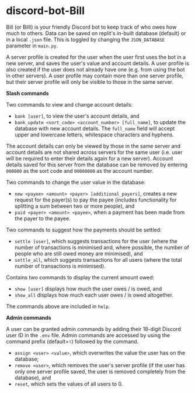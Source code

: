 # discord-bot-Bill

Bill (or Billl) is your friendly Discord bot to keep track of who owes how much to others. Data can be saved on replit's in-built database (default) or in a local `.json` file. This is toggled by changing the `JSON_DATABASE` parameter in `main.py`.

A server profile is created for the user when the user first uses the bot in a new server, and saves the user's value and account details. A user profile is also created if the user does not already have one (e.g. from using the bot in other servers). A user profile may contain more than one server profile, but their server profile will only be visible to those in the same server.

__Slash commands__

Two commands to view and change account details:
- `bank [user]`, to view the user's account details, and
- `bank_update <sort_code> <account_number> [full_name]`, to update the database with new account details. The `full_name` field will accept upper and lowercase letters, whitespace characters and hyphens.

 The account details can only be viewed by those in the same server and account details are not shared across servers for the same user (i.e. user will be required to enter their details again for a new server). Account details saved for this server from the database can be removed by entering `000000` as the sort code and `00000000` as the account number.

Two commands to change the user value in the database:
- `new <payee> <amount> <payer> [additional_payers]`, creates a new request for the payer(s) to pay the payee (includes functionality for splitting a sum between two or more people), and
- `paid <payer> <amount> <payee>`, when a payment has been made from the payer to the payee.

Two commands to suggest how the payments should be settled:
- `settle [user]`, which suggests transactions for the user (where the number of transactions is minimised and, where possible, the number of people who are still owed money are minimised), and
- `settle_all`, which suggests transactions for all users (where the total number of transactions is minimised).

Contains two commands to display the current amount owed:
- `show [user]` displays how much the user owes / is owed, and
- `show_all` displays how much each user owes / is owed altogether.

The commands above are included in `help`.

__Admin commands__

A user can be granted admin commands by adding their 18-digit Discord user ID in the `.env` file. Admin commands are accessed by using the command prefix (default=`!`) followed by the command.
- `assign <user> <value>`, which overwrites the value the user has on the database;
- `remove <user>`, which removes the user's server profile (if the user has only one server profile saved, the user is removed completely from the database), and
- `reset`, which sets the values of all users to 0.
